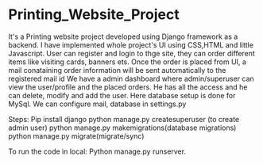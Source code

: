 # Printing_Website_Project
It's a Printing website project developed using Django framework as a backend.
I have implemented whole project's UI using CSS,HTML and little Javascript.
User can register and login to thge site, they can order different items like visiting cards, banners ets.
Once the order is placed from UI, a mail conataining order information will be sent automatically to the registered mail id
We have a admin dashboard where admin/superuser can view the user/profile and the placed orders.
He has all the access and he can delete, modify and add the user.
Here database setup is done for MySql.
We can configure mail, database in settings.py

Steps:
Pip install django
python manage.py createsuperuser (to create admin user)
python manage.py makemigrations(database migrations)
python manage.py migrate(migrate/sync)

To run the code in local:
Python manage.py runserver.

